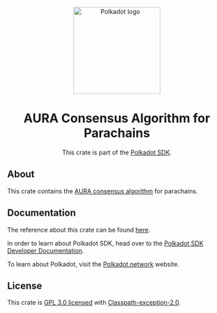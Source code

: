 <div align="center">

<img
alt="Polkadot logo" width="200"
src="https://raw.githubusercontent.com/paritytech/polkadot-sdk/rzadp/readmes/docs/images/Polkadot_Logo_Horizontal_Pink_BlackOnWhite.png">

# AURA Consensus Algorithm for Parachains

This crate is part of the [Polkadot SDK](https://github.com/paritytech/polkadot-sdk/).

</div>

## About

This crate contains the [AURA consensus algorithm](https://wiki.polkadot.network/docs/glossary#aura) for parachains.

## Documentation

The reference about this crate can be found [here](https://paritytech.github.io/polkadot-sdk/master/cumulus_client_consensus_aura).

In order to learn about Polkadot SDK, head over to the [Polkadot SDK Developer Documentation](https://paritytech.github.io/polkadot-sdk/master/polkadot_sdk_docs/index.html).

To learn about Polkadot, visit the [Polkadot.network](https://polkadot.network/) website.

## License

This crate is [GPL 3.0 licensed](https://spdx.org/licenses/GPL-3.0-only.html) with [Classpath-exception-2.0](https://spdx.org/licenses/Classpath-exception-2.0.html).
